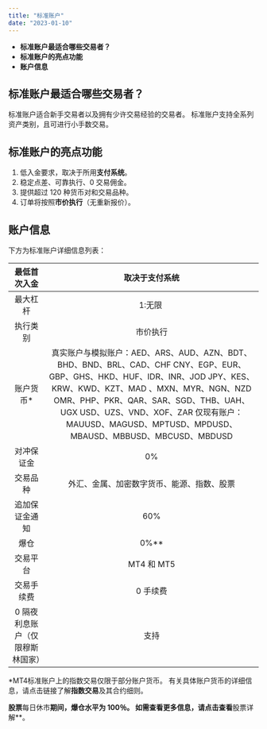 ```yaml
---
title: "标准账户"
date: "2023-01-10"
---
```


- **标准账户最适合哪些交易者？**
- **标准账户的亮点功能**
- **账户信息**

## 标准账户最适合哪些交易者？

标准账户适合新手交易者以及拥有少许交易经验的交易者。 标准账户支持全系列资产类别，且可进行小手数交易。

## 标准账户的亮点功能

1. 低入金要求，取决于所用**支付系统**。
2. 稳定点差、可靠执行、0 交易佣金。
3. 提供超过 120 种货币对和交易品种。
4. 订单将按照**市价执行**（无重新报价）。

## 账户信息

下方为标准账户详细信息列表：

| 最低首次入金            | 取决于支付系统                                                                                                                                                                                                                                                       |
|:-----------------:|:-------------------------------------------------------------------------------------------------------------------------------------------------------------------------------------------------------------------------------------------------------------:|
| 最大杠杆              | 1:无限&nbsp;                                                                                                                                                                                                                                                    |
| 执行类别              | 市价执行                                                                                                                                                                                                                                                          |
| 账户货币*             | 真实账户与模拟账户：AED、ARS、AUD、AZN、BDT、BHD、BND、BRL、CAD、CHF CNY、EGP、EUR、GBP、GHS、HKD、HUF、IDR、INR、JOD JPY、KES、KRW、KWD、KZT、MAD 、MXN、MYR、NGN、NZD OMR、PHP、PKR、QAR、SAR、SGD、THB、UAH、UGX USD、UZS、VND、XOF、ZAR&nbsp;仅现有账户：MAUUSD、MAGUSD、MPTUSD、MPDUSD、MBAUSD、MBBUSD、MBCUSD、MBDUSD |
| 对冲保证金             | 0%                                                                                                                                                                                                                                                            |
| 交易品种              | 外汇、金属、加密数字货币、能源、指数、股票                                                                                                                                                                                                                                         |
| 追加保证金通知           | 60%                                                                                                                                                                                                                                                           |
| 爆仓                | 0%**                                                                                                                                                                                                                                                          |
| 交易平台              | MT4 和 MT5                                                                                                                                                                                                                                                     |
| 交易手续费             | 0 手续费                                                                                                                                                                                                                                                         |
| 0 隔夜利息账户（仅限穆斯林国家） | 支持                                                                                                                                                                                                                                                            |


*MT4标准账户上的指数交易仅限于部分账户货币。 有关具体账户货币的详细信息，请点击链接了解**指数交易**及其合约细则。

**股票**每日休市**期间，爆仓水平为 100％。 如需查看更多信息，请点击查看**股票详解**。
